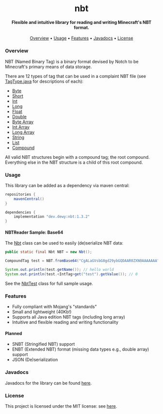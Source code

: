<h1 align="center">
  nbt
  <br>
</h1>

<h4 align="center">Flexible and intuitive library for reading and writing Minecraft's NBT format.</h4>

<p align="center">
  <a href="#overview">Overview</a>
  •
  <a href="#usage">Usage</a>
  •
  <a href="#features">Features</a>
  •
  <a href="#javadocs">Javadocs</a>
  •
  <a href="#license">License</a>
</p>

### Overview

NBT (Named Binary Tag) is a binary format devised by Notch to be Minecraft's primary means of data storage.

There are 12 types of tag that can be used in a complaint NBT file (see [TagType.java](src/main/java/dev/dewy/nbt/tags/TagType.java) for descriptions of each):

- [Byte](src/main/java/dev/dewy/nbt/tags/primitive/ByteTag.java)
- [Short](src/main/java/dev/dewy/nbt/tags/primitive/ShortTag.java)
- [Int](src/main/java/dev/dewy/nbt/tags/primitive/IntTag.java)
- [Long](src/main/java/dev/dewy/nbt/tags/primitive/LongTag.java)
- [Float](src/main/java/dev/dewy/nbt/tags/primitive/FloatTag.java)
- [Double](src/main/java/dev/dewy/nbt/tags/primitive/DoubleTag.java)
- [Byte Array](src/main/java/dev/dewy/nbt/tags/array/ByteArrayTag.java)
- [Int Array](src/main/java/dev/dewy/nbt/tags/array/IntArrayTag.java)
- [Long Array](src/main/java/dev/dewy/nbt/tags/array/LongArrayTag.java)
- [String](src/main/java/dev/dewy/nbt/tags/primitive/StringTag.java)
- [List](src/main/java/dev/dewy/nbt/tags/collection/ListTag.java)
- [Compound](src/main/java/dev/dewy/nbt/tags/collection/CompoundTag.java)                                                       

All valid NBT structures begin with a compound tag; the root compound. Everything else in the NBT structure is a child of this root compound.

### Usage

This library can be added as a dependency via maven central:

```groovy
repositories {
    mavenCentral()
}

dependencies {
    implementation "dev.dewy:nbt:1.3.2"
}
```

#### NBTReader Sample: Base64

The [Nbt](src/main/java/dev/dewy/nbt/Nbt.java) class can be used to easily (de)serialize NBT data:

```java
public static final Nbt NBT = new Nbt();
```

```java
CompoundTag test = NBT.fromBase64("CgALaGVsbG8gd29ybGQDAAR0ZXN0AAAAAAA");

System.out.println(test.getName()); // hello world
System.out.println(test.<IntTag>get("test").getValue()); // 0
```

See the [NbtTest](src/test/java/dev/dewy/nbt/test/NbtTest.java) class for full sample usage.

### Features

- Fully compliant with Mojang's "standards"
- Small and lightweight (40Kb!)
- Supports all Java edition NBT tags (including long array)
- Intuitive and flexible reading and writing functionality

#### Planned

- SNBT (Stringified NBT) support
- ENBT (Extended NBT) format (missing data types e.g., double array) support
- JSON (De)serialization

### Javadocs

Javadocs for the library can be found [here](https://javadoc.io/doc/dev.dewy/nbt/latest/index.html).

### License

This project is licensed under the MIT license: see [here](LICENSE.md).
